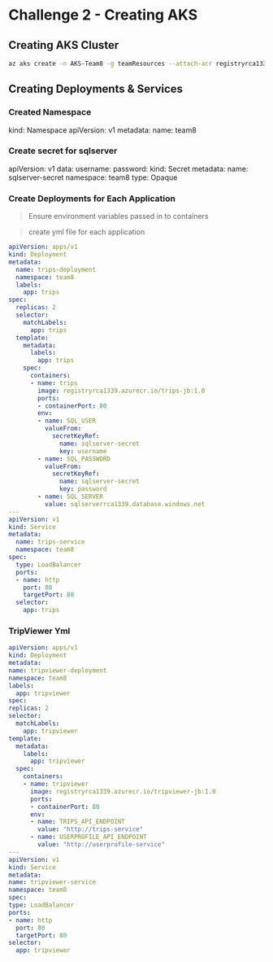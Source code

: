# Challenge 2 - Creating AKS

## Creating AKS Cluster
```bash
az aks create -n AKS-Team8 -g teamResources --attach-acr registryrca1339 
```
## Creating Deployments & Services

### Created Namespace
kind: Namespace
apiVersion: v1
metadata:
  name: team8
  
### Create secret for sqlserver
apiVersion: v1
data:
  username: <usernamebase64>
  password: <passbase64>
kind: Secret
metadata:
  name: sqlserver-secret
  namespace: team8
type: Opaque

### Create Deployments for Each Application

> Ensure environment variables passed in to containers

> create yml file for each application
```yml
apiVersion: apps/v1
kind: Deployment
metadata:
  name: trips-deployment
  namespace: team8
  labels:
    app: trips
spec:
  replicas: 2
  selector:
    matchLabels:
      app: trips
  template:
    metadata:
      labels:
        app: trips
    spec:
      containers:
      - name: trips
        image: registryrca1339.azurecr.io/trips-jb:1.0
        ports:
        - containerPort: 80
        env:
        - name: SQL_USER
          valueFrom:
            secretKeyRef:
              name: sqlserver-secret
              key: username
        - name: SQL_PASSWORD
          valueFrom:
            secretKeyRef:
              name: sqlserver-secret
              key: password
        - name: SQL_SERVER
          value: sqlserverrca1339.database.windows.net
---
apiVersion: v1
kind: Service
metadata:
  name: trips-service
  namespace: team8
spec:
  type: LoadBalancer
  ports: 
  - name: http
    port: 80
    targetPort: 80
  selector:
    app: trips
```
  
 ### TripViewer Yml
  ```yml
  apiVersion: apps/v1
kind: Deployment
metadata:
  name: tripviewer-deployment
  namespace: team8
  labels:
    app: tripviewer
spec:
  replicas: 2
  selector:
    matchLabels:
      app: tripviewer
  template:
    metadata:
      labels:
        app: tripviewer
    spec:
      containers:
      - name: tripviewer
        image: registryrca1339.azurecr.io/tripviewer-jb:1.0
        ports:
        - containerPort: 80
        env:
        - name: TRIPS_API_ENDPOINT
          value: "http://trips-service"
        - name: USERPROFILE_API_ENDPOINT
          value: "http://userprofile-service"
--- 
apiVersion: v1
kind: Service
metadata:
  name: tripviewer-service
  namespace: team8
spec:
  type: LoadBalancer
  ports: 
  - name: http
    port: 80
    targetPort: 80
  selector:
    app: tripviewer
  ```
